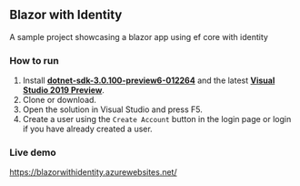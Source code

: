 ## Blazor with Identity

A sample project showcasing a blazor app using ef core with identity

### How to run
1. Install [**dotnet-sdk-3.0.100-preview6-012264**](https://dotnet.microsoft.com/download/dotnet-core/3.0) and the latest [**Visual Studio 2019 Preview**](https://visualstudio.microsoft.com/vs/preview/).
2. Clone or download.
3. Open the solution in Visual Studio and press F5.
4. Create a user using the `Create Account` button in the login page or login if you have already created a user.

### Live demo
https://blazorwithidentity.azurewebsites.net/
